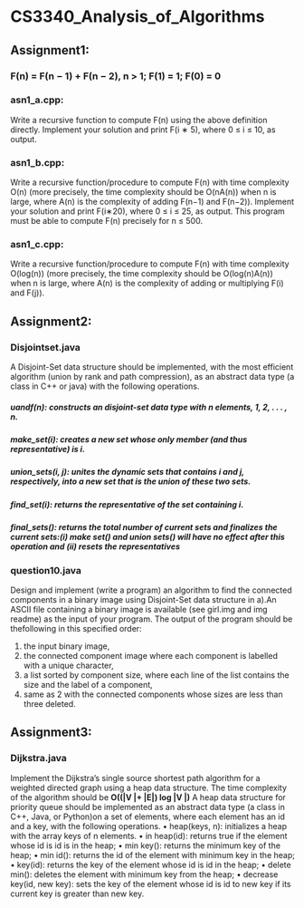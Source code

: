 # CS3340_Analysis_of_Algorithms
## Assignment1:
### F(n) = F(n − 1) + F(n − 2), n > 1; F(1) = 1; F(0) = 0
### asn1_a.cpp:
Write a recursive function to compute F(n) using the above definition directly. Implement your solution and print F(i ∗ 5), where 0 ≤ i ≤ 10, as output.
### asn1_b.cpp:
Write a recursive function/procedure to compute F(n) with time complexity O(n) (more precisely, the time complexity should be O(nA(n)) when n is large, where A(n) is the complexity of adding F(n−1) and F(n−2)). Implement your solution and print F(i∗20), where 0 ≤ i ≤ 25, as output. This program must be able to compute F(n) precisely for n ≤ 500.
### asn1_c.cpp:
Write a recursive function/procedure to compute F(n) with time complexity O(log(n)) (more precisely, the time complexity should be O(log(n)A(n)) when n is large, where A(n) is the complexity of adding or multiplying F(i) and F(j)).

## Assignment2:
### Disjointset.java
A Disjoint-Set data structure should be implemented, with the most efficient algorithm (union by rank and path compression), as an abstract data type (a class in C++ or java) with the following operations.
##### **uandf(n)**: constructs an disjoint-set data type with n elements, 1, 2, . . . , n.
##### **make_set(i)**: creates a new set whose only member (and thus representative) is i.
##### **union_sets(i, j)**: unites the dynamic sets that contains i and j, respectively, into a new set that is the union of these two sets.
##### **find_set(i)**: returns the representative of the set containing i.
##### **final_sets()**: returns the total number of current sets and finalizes the current sets:(i) make set() and union sets() will have no effect after this operation and (ii) resets the representatives
### question10.java
Design and implement (write a program) an algorithm to find the connected components in a binary image using Disjoint-Set data structure in a).An ASCII file containing a binary image is available (see girl.img and img readme) as the input of your program. The output of the program should be thefollowing in this specified order:
1. the input binary image,
2. the connected component image where each component is labelled with a unique character,
3. a list sorted by component size, where each line of the list contains the size and the label of a component,
4. same as 2 with the connected components whose sizes are less than three deleted.

## Assignment3:
### Dijkstra.java
Implement the Dijkstra’s single source shortest path algorithm for a weighted directed graph using a heap data structure. The time complexity of the algorithm should be **O((|V |+ |E|) log |V |)**
A heap data structure for priority queue  should be implemented as an abstract data type (a class in C++, Java, or Python)on a set of elements, where each element has an id and a key, with the following operations.
• heap(keys, n): initializes a heap with the array keys of n elements.
• in heap(id): returns true if the element whose id is id is in the heap;
• min key(): returns the minimum key of the heap;
• min id(): returns the id of the element with minimum key in the heap;
• key(id): returns the key of the element whose id is id in the heap;
• delete min(): deletes the element with minimum key from the heap;
• decrease key(id, new key): sets the key of the element whose id is id to new key if its
current key is greater than new key.
